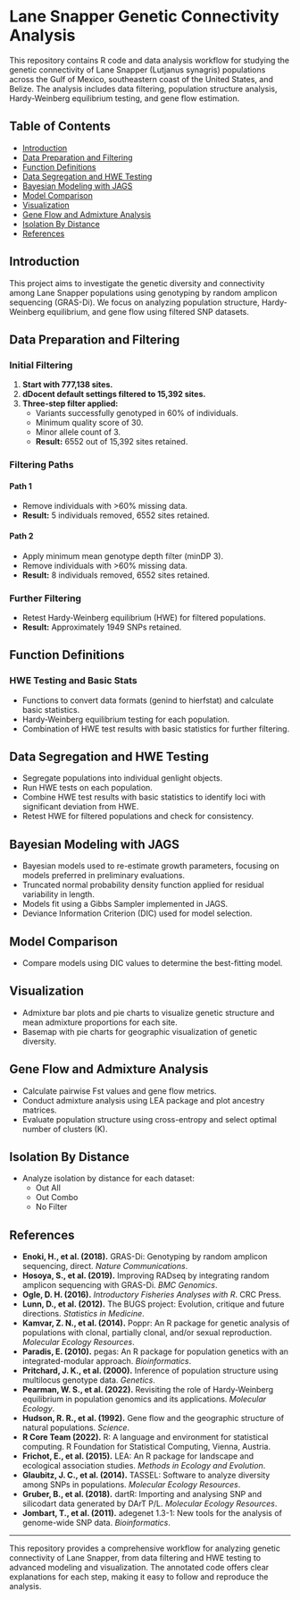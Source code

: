 # Lane Snapper Genetic Connectivity Analysis

This repository contains R code and data analysis workflow for studying the genetic connectivity of Lane Snapper (Lutjanus synagris) populations across the Gulf of Mexico, southeastern coast of the United States, and Belize. The analysis includes data filtering, population structure analysis, Hardy-Weinberg equilibrium testing, and gene flow estimation.

## Table of Contents

- [Introduction](#introduction)
- [Data Preparation and Filtering](#data-preparation-and-filtering)
- [Function Definitions](#function-definitions)
- [Data Segregation and HWE Testing](#data-segregation-and-hwe-testing)
- [Bayesian Modeling with JAGS](#bayesian-modeling-with-jags)
- [Model Comparison](#model-comparison)
- [Visualization](#visualization)
- [Gene Flow and Admixture Analysis](#gene-flow-and-admixture-analysis)
- [Isolation By Distance](#isolation-by-distance)
- [References](#references)

## Introduction

This project aims to investigate the genetic diversity and connectivity among Lane Snapper populations using genotyping by random amplicon sequencing (GRAS-Di). We focus on analyzing population structure, Hardy-Weinberg equilibrium, and gene flow using filtered SNP datasets.

## Data Preparation and Filtering

### Initial Filtering

1. **Start with 777,138 sites.**
2. **dDocent default settings filtered to 15,392 sites.**
3. **Three-step filter applied:**
    - Variants successfully genotyped in 60% of individuals.
    - Minimum quality score of 30.
    - Minor allele count of 3.
    - **Result:** 6552 out of 15,392 sites retained.

### Filtering Paths

#### Path 1

- Remove individuals with >60% missing data.
- **Result:** 5 individuals removed, 6552 sites retained.

#### Path 2

- Apply minimum mean genotype depth filter (minDP 3).
- Remove individuals with >60% missing data.
- **Result:** 8 individuals removed, 6552 sites retained.

### Further Filtering

- Retest Hardy-Weinberg equilibrium (HWE) for filtered populations.
- **Result:** Approximately 1949 SNPs retained.

## Function Definitions

### HWE Testing and Basic Stats

- Functions to convert data formats (genind to hierfstat) and calculate basic statistics.
- Hardy-Weinberg equilibrium testing for each population.
- Combination of HWE test results with basic statistics for further filtering.

## Data Segregation and HWE Testing

- Segregate populations into individual genlight objects.
- Run HWE tests on each population.
- Combine HWE test results with basic statistics to identify loci with significant deviation from HWE.
- Retest HWE for filtered populations and check for consistency.

## Bayesian Modeling with JAGS

- Bayesian models used to re-estimate growth parameters, focusing on models preferred in preliminary evaluations.
- Truncated normal probability density function applied for residual variability in length.
- Models fit using a Gibbs Sampler implemented in JAGS.
- Deviance Information Criterion (DIC) used for model selection.

## Model Comparison

- Compare models using DIC values to determine the best-fitting model.

## Visualization

- Admixture bar plots and pie charts to visualize genetic structure and mean admixture proportions for each site.
- Basemap with pie charts for geographic visualization of genetic diversity.

## Gene Flow and Admixture Analysis

- Calculate pairwise Fst values and gene flow metrics.
- Conduct admixture analysis using LEA package and plot ancestry matrices.
- Evaluate population structure using cross-entropy and select optimal number of clusters (K).

## Isolation By Distance

- Analyze isolation by distance for each dataset:
    - Out All
    - Out Combo
    - No Filter

## References

- **Enoki, H., et al. (2018).** GRAS-Di: Genotyping by random amplicon sequencing, direct. *Nature Communications*.
- **Hosoya, S., et al. (2019).** Improving RADseq by integrating random amplicon sequencing with GRAS-Di. *BMC Genomics*.
- **Ogle, D. H. (2016).** *Introductory Fisheries Analyses with R*. CRC Press.
- **Lunn, D., et al. (2012).** The BUGS project: Evolution, critique and future directions. *Statistics in Medicine*.
- **Kamvar, Z. N., et al. (2014).** Poppr: An R package for genetic analysis of populations with clonal, partially clonal, and/or sexual reproduction. *Molecular Ecology Resources*.
- **Paradis, E. (2010).** pegas: An R package for population genetics with an integrated-modular approach. *Bioinformatics*.
- **Pritchard, J. K., et al. (2000).** Inference of population structure using multilocus genotype data. *Genetics*.
- **Pearman, W. S., et al. (2022).** Revisiting the role of Hardy-Weinberg equilibrium in population genomics and its applications. *Molecular Ecology*.
- **Hudson, R. R., et al. (1992).** Gene flow and the geographic structure of natural populations. *Science*.
- **R Core Team (2022).** R: A language and environment for statistical computing. R Foundation for Statistical Computing, Vienna, Austria.
- **Frichot, E., et al. (2015).** LEA: An R package for landscape and ecological association studies. *Methods in Ecology and Evolution*.
- **Glaubitz, J. C., et al. (2014).** TASSEL: Software to analyze diversity among SNPs in populations. *Molecular Ecology Resources*.
- **Gruber, B., et al. (2018).** dartR: Importing and analysing SNP and silicodart data generated by DArT P/L. *Molecular Ecology Resources*.
- **Jombart, T., et al. (2011).** adegenet 1.3-1: New tools for the analysis of genome-wide SNP data. *Bioinformatics*.

---

This repository provides a comprehensive workflow for analyzing genetic connectivity of Lane Snapper, from data filtering and HWE testing to advanced modeling and visualization. The annotated code offers clear explanations for each step, making it easy to follow and reproduce the analysis.
